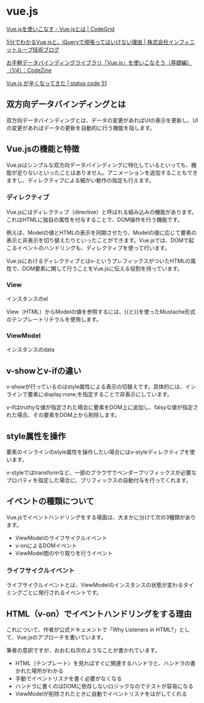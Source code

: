 vue.js
==========

[Vue.jsを使いこなす - Vue.jsとは \| CodeGrid](https://app.codegrid.net/entry/vue-1)

[5分でわかるVue.jsと、jQueryで頑張ってはいけない理由 \| 株式会社インフィニットループ技術ブログ](http://www.infiniteloop.co.jp/blog/2014/06/5min_vuejs/)

[お手軽データバインディングライブラリ「Vue.js」を使いこなそう（基礎編）（1/4）：CodeZine](http://codezine.jp/article/detail/8363)

[Vue.js が辛くなってきた  \| status code 51](http://blog.tanaka51.jp/2015/02/24/vue-tsurai/)


## 双方向データバインディングとは

双方向データバインディングとは、データの変更があればUIの表示を更新し、UIの変更があればデータの更新を自動的に行う機能を指します。



## Vue.jsの機能と特徴

Vue.jsはシンプルな双方向データバインディングに特化しているといっても、機能が足りないといったことはありません。アニメーションを追加することもできますし、ディレクティブによる細かい動作の指定も行えます。

### ディレクティブ

Vue.jsにはディレクティブ（directive）と呼ばれる組み込みの機能があります。これはHTMLに独自の属性を付与することで、DOM操作を行う機能です。

例えば、Modelの値とHTMLの表示を同期させたり、Modelの値に応じて要素の表示と非表示を切り替えたりといったことができます。Vue.jsでは、DOMで起こるイベントのハンドリングも、ディレクティブを使って行います。

Vue.jsにおけるディレクティブとはv-というプレフィックスがついたHTMLの属性で、DOM要素に関して行うことをVue.jsに伝える役割を持っています。

### View

インスタンスのel

View（HTML）からModelの値を参照するには、{{と}}を使ったMustache形式のテンプレートリテラルを使用します。

### ViewModel

インスタンスのdata


## v-showとv-ifの違い

v-showが行っているのはstyle属性による表示の切替えです。具体的には、インラインで要素にdisplay:none;を指定することで非表示にしています。

v-ifはtruthyな値が指定された場合に要素をDOM上に追加し、falsyな値が指定された場合、その要素をDOM上から削除します。


## style属性を操作

要素のインラインのstyle属性を操作したい場合にはv-styleディレクティブを使います。

v-styleではtransformなど、一部のブラウザでベンダープリフィックスが必要なプロパティを指定した場合に、プリフィックスの自動付与を行ってくれます。


## イベントの種類について

Vue.jsでイベントハンドリングをする場面は、大まかに分けて次の3種類があります。

* ViewModelのライフサイクルイベント
* v-onによるDOMイベント
* ViewModel間のやり取りを行うイベント

### ライフサイクルイベント

ライフサイクルイベントとは、ViewModelのインスタンスの状態が変わるタイミングごとに発行されるイベントです。


## HTML（v-on）でイベントハンドリングをする理由

これについて、作者が公式ドキュメントで「Why Listeners in HTML?」として、Vue.jsのアプローチを書いています。

筆者の意訳ですが、おおむね次のようなことが書かれています。

* HTML（テンプレート）を見ればすぐに関連するハンドラと、ハンドラの書かれた場所がわかる
* 手動でイベントリスナを書く必要がなくなる
* ハンドラに書くのはDOMに依存しないロジックなのでテストが容易になる
* ViewModelが削除されたときに自動でイベントリスナをはがしてくれる